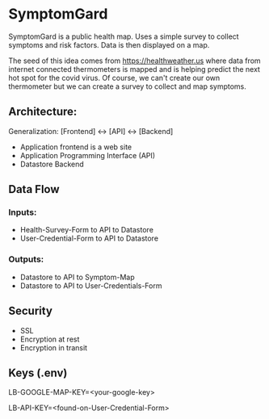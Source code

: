 # SymptomGard
SymptomGard is a public health map.  Uses a simple survey to collect symptoms and risk factors. Data is then displayed on a map.  

The seed of this idea comes from https://healthweather.us where data from internet connected thermometers is mapped and is helping predict the next hot spot for the covid virus. Of course, we can't create our own thermometer but we can create a survey to collect and map symptoms.  

## Architecture: 
Generalization: [Frontend] <-> [API] <-> [Backend] 
* Application frontend is a web site
* Application Programming Interface (API)
* Datastore Backend

## Data Flow
### Inputs:
* Health-Survey-Form to API to Datastore
* User-Credential-Form to API to Datastore

### Outputs:
* Datastore to API to Symptom-Map
* Datastore to API to User-Credentials-Form

## Security
* SSL
* Encryption at rest
* Encryption in transit

## Keys (.env)

LB-GOOGLE-MAP-KEY=\<your-google-key\>

LB-API-KEY=\<found-on-User-Credential-Form\>


